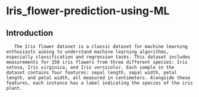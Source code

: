 # Iris_flower-prediction-using-ML

## Introduction
       The Iris flower dataset is a classic dataset for machine learning enthusiasts aiming to understand machine learning algorithms, especially classification and regression tasks. This dataset includes measurements for 150 iris flowers from three different species: Iris setosa, Iris virginica, and Iris versicolor. Each sample in the dataset contains four features: sepal length, sepal width, petal length, and petal width, all measured in centimeters. Alongside these features, each instance has a label indicating the species of the iris plant.
